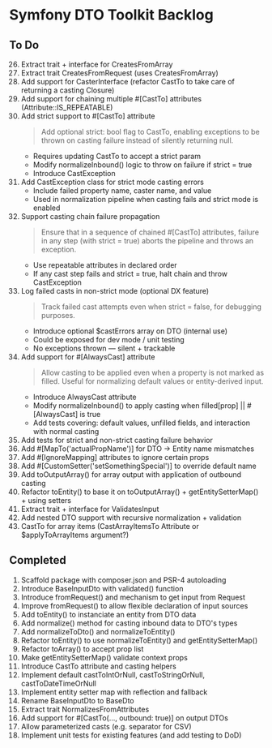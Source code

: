 # Symfony DTO Toolkit Backlog

## To Do

26. Extract trait + interface for CreatesFromArray
27. Extract trait CreatesFromRequest (uses CreatesFromArray)
30. Add support for CasterInterface (refactor CastTo to take care of returning a casting Closure)
19. Add support for chaining multiple #[CastTo] attributes (Attribute::IS_REPEATABLE)
31. Add strict support to #[CastTo] attribute
    > Add optional strict: bool flag to CastTo, enabling exceptions to be thrown on casting failure instead of silently returning null.
    - Requires updating CastTo to accept a strict param
    - Modify normalizeInbound() logic to throw on failure if strict = true
    - Introduce CastException
32. Add CastException class for strict mode casting errors
    - Include failed property name, caster name, and value
    - Used in normalization pipeline when casting fails and strict mode is enabled
33. Support casting chain failure propagation
    > Ensure that in a sequence of chained #[CastTo] attributes, failure in any step (with strict = true) aborts the pipeline and throws an exception.
    - Use repeatable attributes in declared order
    - If any cast step fails and strict = true, halt chain and throw CastException
34. Log failed casts in non-strict mode (optional DX feature)
    > Track failed cast attempts even when strict = false, for debugging purposes.
    - Introduce optional $castErrors array on DTO (internal use)
    - Could be exposed for dev mode / unit testing
    - No exceptions thrown — silent + trackable
36. Add support for #[AlwaysCast] attribute
    > Allow casting to be applied even when a property is not marked as filled. Useful for normalizing default values or entity-derived input.
    - Introduce AlwaysCast attribute
    - Modify normalizeInbound() to apply casting when filled[prop] || #[AlwaysCast] is true
    - Add tests covering: default values, unfilled fields, and interaction with normal casting
35. Add tests for strict and non-strict casting failure behavior
20. Add #[MapTo('actualPropName')] for DTO → Entity name mismatches
21. Add #[IgnoreMapping] attributes to ignore certain props
22. Add #[CustomSetter('setSomethingSpecial')] to override default name
23. Add toOutputArray() for array output with application of outbound casting
24. Refactor toEntity() to base it on toOutputArray() + getEntitySetterMap() + using setters
25. Extract trait + interface for ValidatesInput
28. Add nested DTO support with recursive normalization + validation
29. CastTo for array items (CastArrayItemsTo Attribute or $applyToArrayItems argument?)

## Completed

1. Scaffold package with composer.json and PSR-4 autoloading
2. Introduce BaseInputDto with validated() function
3. Introduce fromRequest() and mechanism to get input from Request
4. Improve fromRequest() to allow flexible declaration of input sources
5. Add toEntity() to instanciate an entity from DTO data
6. Add normalize() method for casting inbound data to DTO's types
7. Add normalizeToDto() and normalizeToEntity()
8. Refactor toEntity() to use normalizeToEntity() and getEntitySetterMap()
9. Refactor toArray() to accept prop list
10. Make getEntitySetterMap() validate context props
11. Introduce CastTo attribute and casting helpers
12. Implement default castToIntOrNull, castToStringOrNull, castToDateTimeOrNull
13. Implement entity setter map with reflection and fallback
14. Rename BaseInputDto to BaseDto
15. Extract trait NormalizesFromAttributes
16. Add support for #[CastTo(..., outbound: true)] on output DTOs
17. Allow parameterized casts (e.g. separator for CSV)
18. Implement unit tests for existing features (and add testing to DoD)

